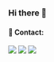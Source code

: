 ### Hi there 👋

#### 📨 Contact:
[<img src="https://img.shields.io/badge/rzodkiewa%237777-%237289DA.svg?&style=for-the-badge&logo=discord&logoColor=white" />](https://discord.com/)
[<img src="https://img.shields.io/badge/facebook-%234285F4.svg?&style=for-the-badge&logo=facebook&logoColor=white" />](https://fb.com/rzodkiewson)
[<img src="https://img.shields.io/badge/mail-%23D14836.svg?&style=for-the-badge&logo=gmail&logoColor=white" />](mailto:rzodkiewa151@gmail.com)
